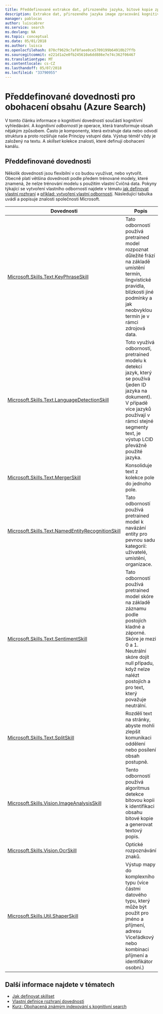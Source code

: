 ```yaml
---
title: Předdefinované extrakce dat, přirozeného jazyka, bitové kopie zpracování dovednosti (Azure Search) | Microsoft Docs
description: Extrakce dat, přirozeného jazyka image zpracování kognitivní dovednosti přidat sémantiku a struktura k nezpracované obsahu v kanálu vyhledávací Azure.
manager: pablocas
author: luiscabrer
ms.service: search
ms.devlang: NA
ms.topic: conceptual
ms.date: 05/01/2018
ms.author: luisca
ms.openlocfilehash: 870cf9629c7af8faee0ce5709199b64910b27ffb
ms.sourcegitcommit: e221d1a2e0fb245610a6dd886e7e74c362f06467
ms.translationtype: MT
ms.contentlocale: cs-CZ
ms.lasthandoff: 05/07/2018
ms.locfileid: "33790955"
---
```

# <a name="predefined-skills-for-content-enrichment-azure-search"></a>Předdefinované dovednosti pro obohacení obsahu (Azure Search)

V tomto článku informace o kognitivní dovedností součástí kognitivní vyhledávání. A *kognitivní odborností* je operace, která transformuje obsah nějakým způsobem. Často je komponenty, která extrahuje data nebo odvodí struktura a proto rozšiřuje naše Principy vstupní data. Výstup téměř vždy je založený na textu. A *skillset* kolekce znalosti, které definují obohacení kanálu. 

## <a name="predefined-skills"></a>Předdefinované dovednosti

Několik dovednosti jsou flexibilní v co budou využívat, nebo vytvořit. Obecně platí většina dovednosti podle předem trénované modely, které znamená, že nelze trénování modelu s použitím vlastní Cvičná data. Pokyny týkající se vytvoření vlastního odborností najdete v tématu [jak definovat vlastní rozhraní](cognitive-search-custom-skill-interface.md) a [příklad: vytvoření vlastní odborností](cognitive-search-create-custom-skill-example.md). Následující tabulka uvádí a popisuje znalosti společnosti Microsoft. 

| Dovednosti | Popis |
|-------|-------------|
| [Microsoft.Skills.Text.KeyPhraseSkill](cognitive-search-skill-keyphrases.md) | Tato odborností používá pretrained model rozpoznat důležité frází na základě umístění termín, lingvistické pravidla, blízkosti jiné podmínky a jak neobvyklou termín je v rámci zdrojová data. |
| [Microsoft.Skills.Text.LanguageDetectionSkill](cognitive-search-skill-language-detection.md)  | Toto využívá odborností, pretrained modelu k detekci jazyk, který se používá (jeden ID jazyka na dokument). V případě více jazyků používají v rámci stejné segmenty text, je výstup LCID převážně použité jazyka.|
| [Microsoft.Skills.Text.MergerSkill](cognitive-search-skill-textmerger.md) | Konsoliduje text z kolekce pole do jednoho pole.  |
| [Microsoft.Skills.Text.NamedEntityRecognitionSkill](cognitive-search-skill-named-entity-recognition.md) | Tato odborností používá pretrained model k navázání entity pro pevnou sadu kategorií: uživatelé, umístění, organizace. |
| [Microsoft.Skills.Text.SentimentSkill](cognitive-search-skill-sentiment.md)  | Tato odborností používá pretrained model skóre na základě záznamu podle postojích kladné a záporné. Skóre je mezi 0 a 1. Neutrální skóre dojít null případu, když nelze nalézt postojích a pro text, který považuje neutrální.  |
| [Microsoft.Skills.Text.SplitSkill](cognitive-search-skill-textsplit.md) | Rozdělí text na stránky, abyste mohli zlepšit komunikaci oddělení nebo posílení obsah postupně. |
| [Microsoft.Skills.Vision.ImageAnalysisSkill](cognitive-search-skill-image-analysis.md) | Tento odborností používá algoritmus detekce bitovou kopii k identifikaci obsahu bitové kopie a generovat textový popis. |
| [Microsoft.Skills.Vision.OcrSkill](cognitive-search-skill-ocr.md) | Optické rozpoznávání znaků. |
| [Microsoft.Skills.Util.ShaperSkill](cognitive-search-skill-shaper.md) | Výstup mapy do komplexního typu (více částmi datového typu, který může být použit pro jméno a příjmení, adresu Víceřádkový nebo kombinaci příjmení a identifikátor osobní.) |

## <a name="see-also"></a>Další informace najdete v tématech

+ [Jak definovat skillset](cognitive-search-defining-skillset.md)
+ [Vlastní definice rozhraní dovednosti](cognitive-search-custom-skill-interface.md)
+ [Kurz: Obohacená známým indexování s kognitivní search](cognitive-search-tutorial-blob.md)